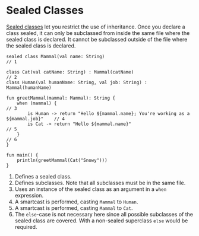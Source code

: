 # Sealed Classes

[Sealed classes](https://kotlinlang.org/docs/reference/sealed-classes.html) let you restrict the use of inheritance. Once you declare a class sealed, it can only be subclassed from inside the same file where the sealed class is declared. It cannot be subclassed outside of the file where the sealed class is declared. 

```run-kotlin
sealed class Mammal(val name: String)                                                   // 1

class Cat(val catName: String) : Mammal(catName)                                        // 2
class Human(val humanName: String, val job: String) : Mammal(humanName)

fun greetMammal(mammal: Mammal): String {
    when (mammal) {                                                                     // 3
        is Human -> return "Hello ${mammal.name}; You're working as a ${mammal.job}"    // 4
        is Cat -> return "Hello ${mammal.name}"                                         // 5     
    }                                                                                   // 6
}

fun main() {
    println(greetMammal(Cat("Snowy")))
}
```

1. Defines a sealed class. 
2. Defines subclasses. Note that all subclasses must be in the same file.
3. Uses an instance of the sealed class as an argument in a `when` expression. 
4. A smartcast is performed, casting `Mammal` to `Human`.
5. A smartcast is performed, casting `Mammal` to `Cat`.
6. The `else`-case is not necessary here since all possible subclasses of the sealed class are covered. With a non-sealed superclass `else` would be required.


